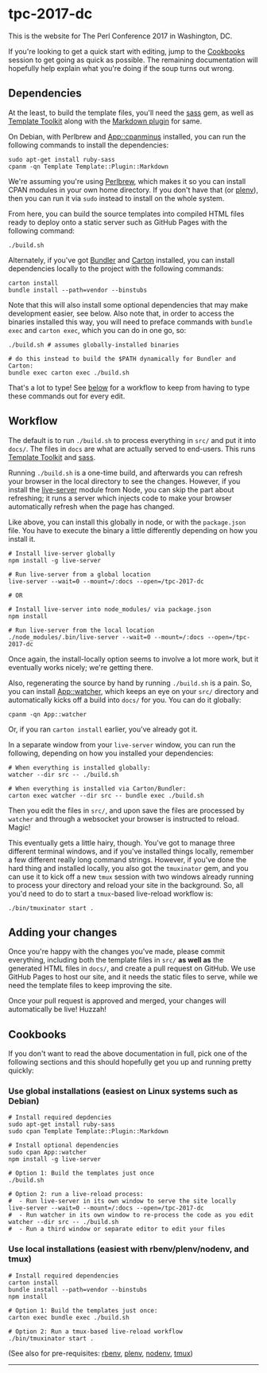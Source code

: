 # tpc-2017-dc

This is the website for The Perl Conference 2017 in Washington, DC.

If you're looking to get a quick start with editing, jump to the
[Cookbooks](#cookbooks) session to get going as quick as possible. The
remaining documentation will hopefully help explain what you're doing if the
soup turns out wrong.

## Dependencies

At the least, to build the template files, you'll need the [sass][sass] gem,
as well as [Template Toolkit][tt] along with the [Markdown plugin][md] for
same.

On Debian, with Perlbrew and [App::cpanminus][cpanm] installed, you can run
the following commands to install the dependencies:

    sudo apt-get install ruby-sass
    cpanm -qn Template Template::Plugin::Markdown

We're assuming you're using [Perlbrew][pb], which makes it so you can install
CPAN modules in your own home directory. If you don't have that (or
[plenv][]), then you can run it via `sudo` instead to install on the whole
system.

From here, you can build the source templates into compiled HTML files ready
to deploy onto a static server such as GitHub Pages with the following
command:

    ./build.sh

Alternately, if you've got [Bundler][bundler] and [Carton][carton] installed,
you can install dependencies locally to the project with the following
commands:

    carton install
    bundle install --path=vendor --binstubs

Note that this will also install some optional dependencies that may make
development easier, see below. Also note that, in order to access the binaries
installed this way, you will need to preface commands with `bundle exec` and
`carton exec`, which you can do in one go, so:

    ./build.sh # assumes globally-installed binaries

    # do this instead to build the $PATH dynamically for Bundler and Carton:
    bundle exec carton exec ./build.sh

That's a lot to type! See [below](#workflow) for a workflow to keep from
having to type these commands out for every edit.

## Workflow

The default is to run `./build.sh` to process everything in `src/` and put it
into `docs/`. The files in `docs` are what are actually served to end-users.
This runs [Template Toolkit][tt] and [sass][sass].

Running `./build.sh` is a one-time build, and afterwards you can refresh your
browser in the local directory to see the changes. However, if you install the
[live-server][ls] module from Node, you can skip the part about refreshing; it
runs a server which injects code to make your browser automatically refresh
when the page has changed.

Like above, you can install this globally in node, or with the `package.json`
file. You have to execute the binary a little differently depending on how you
install it.

    # Install live-server globally
    npm install -g live-server

    # Run live-server from a global location
    live-server --wait=0 --mount=/:docs --open=/tpc-2017-dc

    # OR

    # Install live-server into node_modules/ via package.json
    npm install

    # Run live-server from the local location
    ./node_modules/.bin/live-server --wait=0 --mount=/:docs --open=/tpc-2017-dc

Once again, the install-locally option seems to involve a lot more work, but
it eventually works nicely; we're getting there.

Also, regenerating the source by hand by running `./build.sh` is a pain. So,
you can install [App::watcher][aw], which keeps an eye on your `src/`
directory and automatically kicks off a build into `docs/` for you. You can
do it globally:

    cpanm -qn App::watcher

Or, if you ran `carton install` earlier, you've already got it.

In a separate window from your `live-server` window, you can run the
following, depending on how you installed your dependencies:

    # When everything is installed globally:
    watcher --dir src -- ./build.sh

    # When everything is installed via Carton/Bundler:
    carton exec watcher --dir src -- bundle exec ./build.sh

Then you edit the files in `src/`, and upon save the files are processed by
`watcher` and through a websocket your browser is instructed to reload. Magic!

This eventually gets a little hairy, though. You've got to manage three
different terminal windows, and if you've installed things locally, remember a
few different really long command strings. However, if you've done the hard
thing and installed locally, you also got the `tmuxinator` gem, and you can
use it to kick off a new `tmux` session with two windows already running to
process your directory and reload your site in the background. So, all you'd
need to do to start a `tmux`-based live-reload workflow is:

    ./bin/tmuxinator start .

## Adding your changes

Once you're happy with the changes you've made, please commit everything,
including both the template files in `src/` **as well as** the generated HTML
files in `docs/`, and create a pull request on GitHub. We use GitHub Pages to
host our site, and it needs the static files to serve, while we need the
template files to keep improving the site.

Once your pull request is approved and merged, your changes will automatically
be live! Huzzah!

## Cookbooks

If you don't want to read the above documentation in full, pick one of the
following sections and this should hopefully get you up and running pretty
quickly:

### Use global installations (easiest on Linux systems such as Debian)

    # Install required depdencies
    sudo apt-get install ruby-sass
    sudo cpan Template Template::Plugin::Markdown

    # Install optional dependencies
    sudo cpan App::watcher
    npm install -g live-server

    # Option 1: Build the templates just once
    ./build.sh

    # Option 2: run a live-reload process:
    #  - Run live-server in its own window to serve the site locally
    live-server --wait=0 --mount=/:docs --open=/tpc-2017-dc
    #  - Run watcher in its own window to re-process the code as you edit
    watcher --dir src -- ./build.sh
    #  - Run a third window or separate editor to edit your files

### Use local installations (easiest with rbenv/plenv/nodenv, and tmux)

    # Install required dependencies
    carton install
    bundle install --path=vendor --binstubs
    npm install

    # Option 1: Build the templates just once:
    carton exec bundle exec ./build.sh

    # Option 2: Run a tmux-based live-reload workflow
    ./bin/tmuxinator start .

(See also for pre-requisites: [rbenv][], [plenv][], [nodenv][], [tmux][])

-----

[sass]:    https://rubygems.org/gems/sass/versions/3.4.22
[tt]:      http://www.template-toolkit.org/
[md]:      https://metacpan.org/pod/Template::Plugin::Markdown
[cpanm]:   https://metacpan.org/pod/App::cpanminus
[pb]:      https://perlbrew.pl/
[bundler]: http://bundler.io/
[carton]:  https://metacpan.org/pod/Carton
[ls]:      http://tapiov.net/live-server/
[aw]:      https://metacpan.org/pod/App::watcher

[rbenv]:  https://github.com/rbenv/rbenv
[plenv]:  https://github.com/tokuhirom/plenv
[nodenv]: https://github.com/nodenv/nodenv
[tmux]:   https://tmux.github.io/
